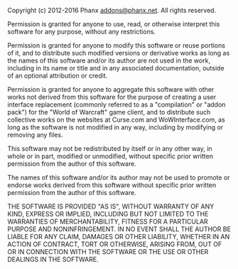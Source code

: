 Copyright (c) 2012-2016 Phanx <addons@phanx.net>. All rights reserved.

Permission is granted for anyone to use, read, or otherwise interpret this
software for any purpose, without any restrictions.

Permission is granted for anyone to modify this software or reuse portions
of it, and to distribute such modified versions or derivative works as long
as the names of this software and/or its author are not used in the work,
including in its name or title and in any associated documentation, outside
of an optional attribution or credit.

Permission is granted for anyone to aggregate this software with other works
not derived from this software for the purpose of creating a user interface
replacement (commonly referred to as a "compilation" or "addon pack") for the
"World of Warcraft" game client, and to distribute such collective works on
the websites at Curse.com and WoWInterface.com, as long as the software is
not modified in any way, including by modifying or removing any files.

This software may not be redistributed by itself or in any other way, in whole
or in part, modified or unmodified, without specific prior written permission
from the author of this software.

The names of this software and/or its author may not be used to promote or
endorse works derived from this software without specific prior written
permission from the author of this software.

THE SOFTWARE IS PROVIDED "AS IS", WITHOUT WARRANTY OF ANY KIND, EXPRESS OR
IMPLIED, INCLUDING BUT NOT LIMITED TO THE WARRANTIES OF MERCHANTABILITY, 
FITNESS FOR A PARTICULAR PURPOSE AND NONINFRINGEMENT. IN NO EVENT SHALL THE 
AUTHOR BE LIABLE FOR ANY CLAIM, DAMAGES OR OTHER LIABILITY, WHETHER IN AN 
ACTION OF CONTRACT, TORT OR OTHERWISE, ARISING FROM, OUT OF OR IN CONNECTION 
WITH THE SOFTWARE OR THE USE OR OTHER DEALINGS IN THE SOFTWARE.
